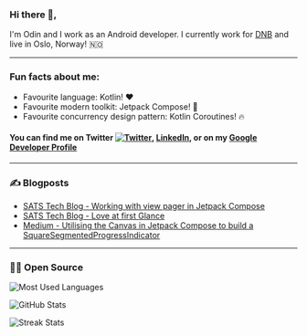 ### Hi there 👋,

I'm Odin and I work as an Android developer. I currently work for [DNB][4] and live in Oslo, Norway! 🇳🇴 

  ---

### Fun facts about me:

- Favourite language: Kotlin! ❤️
- Favourite modern toolkit: Jetpack Compose! 🤟
- Favourite concurrency design pattern: Kotlin Coroutines! 🔥

####  You can find me on Twitter [![Twitter][1.2]][1], [LinkedIn][2], or on my [Google Developer Profile][5]

  ---

### ✍️ Blogposts

 - [SATS Tech Blog - Working with view pager in Jetpack Compose][3]
 - [SATS Tech Blog - Love at first Glance][6]
 - [Medium - Utilising the Canvas in Jetpack Compose to build a SquareSegmentedProgressIndicator][7]

  ---

### 👨‍💻 Open Source


![Most Used Languages](https://github-readme-stats.vercel.app/api/top-langs?username=oas004&show_icons=true&locale=en&layout=compact&theme=github_dark&count_private=true&hide_border=true)

![GitHub Stats](https://github-readme-stats.vercel.app/api?username=oas004&show_icons=true&locale=en&theme=github_dark&count_private=true&hide_border=true)

![Streak Stats](https://github-readme-streak-stats.herokuapp.com/?user=oas004&locale=en&theme=github-dark-blue&hide_border=true)


[1.2]: http://i.imgur.com/wWzX9uB.png (twitter icon without padding)
[1]: https://twitter.com/oas004

[2]: https://www.linkedin.com/in/odin-asbjørnsen-ab07a719a/

[3]: https://tech.sats.com/mobile/android/2021/03/05/view-pager-in-jetpack-compose.html

[4]: https://www.dnb.no

[5]: https://g.dev/odinasbjornsen

[6]: https://tech.sats.com/mobile/android/2022/03/14/glance-widget.html

[7]: https://medium.com/p/facb7944086b

<!--
**oas004/oas004** is a ✨ _special_ ✨ repository because its `README.md` (this file) appears on your GitHub profile.



Here are some ideas to get you started:

- 🔭 I’m currently working on ...
- 🌱 I’m currently learning ...
- 👯 I’m looking to collaborate on ...
- 🤔 I’m looking for help with ...
- 💬 Ask me about ...
- 📫 How to reach me: ...
- 😄 Pronouns: ...
- ⚡ Fun fact: ...
-->
